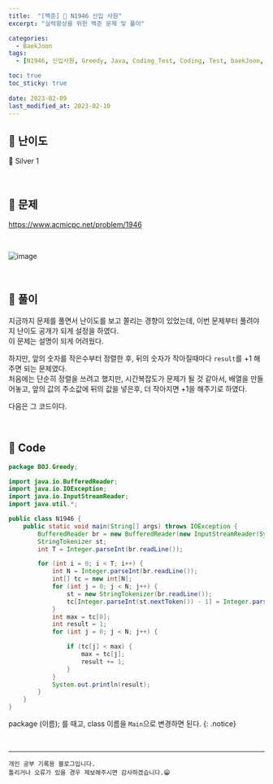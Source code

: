 ```yaml
---
title:  "[백준] 🥈 N1946 신입 사원"
excerpt: "실력향상을 위한 백준 문제 및 풀이"

categories:
  - BaekJoon
tags:
  - [N1946, 신입사원, Greedy, Java, Coding_Test, Coding, Test, baekJoon, 백준]

toc: true
toc_sticky: true
 
date: 2023-02-09
last_modified_at: 2023-02-10
---
```


## 📌 난이도

  🥈 Silver 1

<br>

## 📌 문제

<https://www.acmicpc.net/problem/1946>

<br>

![image](https://user-images.githubusercontent.com/37824506/217978871-b3458d16-27b1-4834-83a5-bdb388c0abec.png)

<br>

## 📌 풀이  

지금까지 문제를 풀면서 난이도를 보고 쫄리는 경향이 있었는데, 이번 문제부터 풀려야지 난이도 공개가 되게 설정을 하였다.  
이 문제는 설명이 되게 어려웠다.  

하지만, 앞의 숫자를 작은수부터 정렬한 후, 뒤의 숫자가 작아질때마다 `result`를 +1 해주면 되는 문제였다.  
처음에는 단순히 정렬을 쓰려고 했지만, 시간복잡도가 문제가 될 것 같아서, 배열을 만들어놓고, 앞의 값의 주소값에 뒤의 값을 넣은후, 더 작아지면 +1을 해주기로 하였다.  

다음은 그 코드이다.

<br>

## 📌 Code

```java
package BOJ.Greedy;

import java.io.BufferedReader;
import java.io.IOException;
import java.io.InputStreamReader;
import java.util.*;

public class N1946 {
    public static void main(String[] args) throws IOException {
        BufferedReader br = new BufferedReader(new InputStreamReader(System.in));
        StringTokenizer st;
        int T = Integer.parseInt(br.readLine());

        for (int i = 0; i < T; i++) {
            int N = Integer.parseInt(br.readLine());
            int[] tc = new int[N];
            for (int j = 0; j < N; j++) {
                st = new StringTokenizer(br.readLine());
                tc[Integer.parseInt(st.nextToken()) - 1] = Integer.parseInt(st.nextToken());
            }
            int max = tc[0];
            int result = 1;
            for (int j = 0; j < N; j++) {

                if (tc[j] < max) {
                    max = tc[j];
                    result += 1;
                }
            }
            System.out.println(result);
        }
    }
}
```

package (이름); 를 때고, class 이름을 `Main`으로 변경하면 된다.
{: .notice} 


<br>


***
    개인 공부 기록용 블로그입니다.
    틀리거나 오류가 있을 경우 제보해주시면 감사하겠습니다.😁